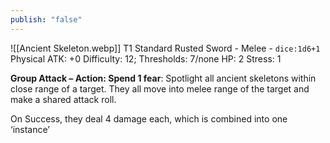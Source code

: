 ```yaml
---
publish: "false"
---
```

![[Ancient Skeleton.webp]]
T1 Standard
Rusted Sword - Melee - `dice:1d6+1` Physical
ATK: +0
Difficulty: 12;
Thresholds: 7/none
HP: 2
Stress: 1

**Group Attack – Action: Spend 1 fear**: Spotlight all ancient skeletons within close range of a target. They all move into melee range of the target and make a shared attack roll.

On Success, they deal 4 damage each, which is combined into one ‘instance’
